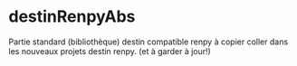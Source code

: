# destinRenpyAbs
Partie standard (bibliothèque) destin compatible renpy à copier coller dans les nouveaux projets destin renpy. (et à garder à jour!)
